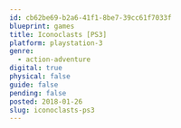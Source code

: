 ```yaml
---
id: cb62be69-b2a6-41f1-8be7-39cc61f7033f
blueprint: games
title: Iconoclasts [PS3]
platform: playstation-3
genre:
  - action-adventure
digital: true
physical: false
guide: false
pending: false
posted: 2018-01-26
slug: iconoclasts-ps3
---
```

